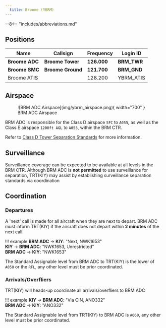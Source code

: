 ```yaml
---
  title: Broome (YBRM)
---
```


--8<-- "includes/abbreviations.md"

## Positions
| Name | Callsign | Frequency | Login ID |
| ---- | -------- | --------- | ---------------- |
| **Broome ADC** | **Broome Tower** | **126.000** | **BRM_TWR** |
| **Broome SMC** | **Broome Ground** | **121.700** | **BRM_GND** |
| Broome ATIS |  | 128.200 | YBRM_ATIS |

## Airspace
<figure markdown>
![BRM ADC Airspace](img/ybrm_airspace.png){ width="700" }
  <figcaption>BRM ADC Airspace</figcaption>
</figure>

BRM ADC is responsible for the Class D airspace `SFC` to `A055`, as well as the Class E airspace `1200ft AGL` to `A055`, within the BRM CTR.

Refer to [Class D Tower Separation Standards](../../../separation-standards/classd) for more information.

## Surveillance
Surveillance coverage can be expected to be available at all levels in the BRM CTR. Although BRM ADC is **not permitted** to use surveillance for separation, TRT(KIY) may assist by establishing surveillance separation standards via coordination

## Coordination
### Departures
A 'next' call is made for all aircraft when they are next to depart. BRM ADC must inform TRT(KIY) if the aircraft does not depart within **2 minutes** of the next call.

!!! example
    <span class="hotline">**BRM ADC** -> **KIY**</span>: "Next, NWK1653"  
    <span class="hotline">**KIY** -> **BRM ADC**</span>: "NWK1653, Unrestricted"  
    <span class="hotline">**BRM ADC** -> **KIY**</span>: "NWK1653"

The Standard Assignable level from BRM ADC to TRT(KIY) is the lower of `A050` or the `RFL`, any other level must be prior coordinated.

### Arrivals/Overfliers
TRT(KIY) will heads-up coordinate all arrivals/overfliers to BRM ADC

!!! example
    <span class="hotline">**KIY** -> **BRM ADC**</span>: "Via CIN, ANO332”  
    <span class="hotline">**BRM ADC** -> **KIY**</span>: "ANO332"  

The Standard Assignable level from TRT(KIY) to BRM ADC is `A060`, any other level must be prior coordinated.
